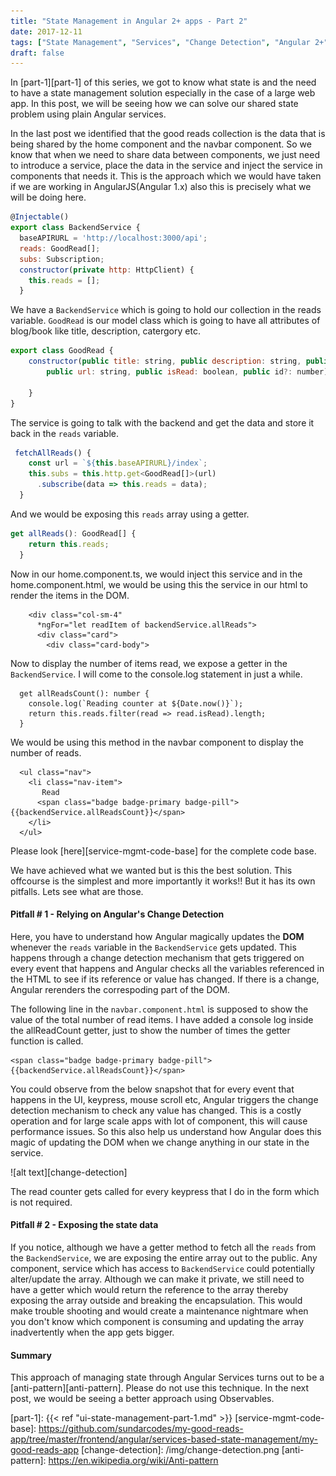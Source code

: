```yaml
---
title: "State Management in Angular 2+ apps - Part 2"
date: 2017-12-11
tags: ["State Management", "Services", "Change Detection", "Angular 2+"]
draft: false
---
```


In [part-1][part-1] of this series, we got to know what state is and the need to have a state management solution especially in the case of a large web app. In this post, we will be seeing how we can solve our shared state problem using plain Angular services.

In the last post we identified that the good reads collection is the data that is being shared by the home component and the navbar component. So we know that when we need to share data between components, we just need to introduce a service, place the data in the service and inject the service in components that needs it. This is the approach which we would have taken if we are working in AngularJS(Angular 1.x) also this is precisely what we will be doing here.

```javascript
@Injectable()
export class BackendService {
  baseAPIRURL = 'http://localhost:3000/api';
  reads: GoodRead[];
  subs: Subscription;
  constructor(private http: HttpClient) {
    this.reads = [];
  }
```

We have a `BackendService` which is going to hold our collection in the reads variable. `GoodRead` is our model class which is going to have all attributes of blog/book like title, description, catergory etc.

```javascript
export class GoodRead {
    constructor(public title: string, public description: string, public category: string,
        public url: string, public isRead: boolean, public id?: number) {

    }
}
```

The service is going to talk with the backend and get the data and store it back in the `reads` variable.

```javascript
 fetchAllReads() {
    const url = `${this.baseAPIRURL}/index`;
    this.subs = this.http.get<GoodRead[]>(url)
      .subscribe(data => this.reads = data);
  }
```

And we would be exposing this `reads` array using a getter.

```javascript
get allReads(): GoodRead[] {
    return this.reads;
  }
```

Now in our home.component.ts, we would inject this service and in the home.component.html, we would be using this the service in our html to render the items in the DOM.
```
    <div class="col-sm-4"
      *ngFor="let readItem of backendService.allReads">
      <div class="card">
        <div class="card-body">
```

Now to display the number of items read, we expose a getter in the `BackendService`. I will come to the console.log statement in just a while.

```
  get allReadsCount(): number {
    console.log(`Reading counter at ${Date.now()}`);
    return this.reads.filter(read => read.isRead).length;
  }
```

We would be using this method in the navbar component to display the number of reads.
```
  <ul class="nav">
    <li class="nav-item">
       Read
      <span class="badge badge-primary badge-pill">{{backendService.allReadsCount}}</span>
    </li>
  </ul>
```

Please look [here][service-mgmt-code-base] for the complete code base.

We have achieved what we wanted but is this the best solution. This offcourse is the simplest and more importantly it works!! But it has its own pitfalls. Lets see what are those.


#### Pitfall # 1 - Relying on Angular's Change Detection
Here, you have to understand how Angular magically updates the __DOM__ whenever the `reads` variable in the `BackendService` gets updated. This happens through a change detection mechanism that gets triggered on every event that happens and Angular checks all the variables referenced in the HTML to see if its reference or value has changed. If there is a change, Angular rerenders the correspoding part of the DOM.

The following line in the `navbar.component.html` is supposed to show the value of the total number of read items. I have added a console log inside the allReadCount getter, just to show the number of times the getter function is called.

```
<span class="badge badge-primary badge-pill">{{backendService.allReadsCount}}</span>
```

You could observe from the below snapshot that for every event that happens in the UI, keypress, mouse scroll etc, Angular triggers the change detection mechanism to check any value has changed. This is a costly operation and for large scale apps with lot of component, this will cause performance issues. So this also help us understand how Angular does this magic of updating the DOM when we change anything in our state in the service.

![alt text][change-detection]

The read counter gets called for every keypress that I do in the form which is not required.

#### Pitfall # 2 - Exposing the state data
If you notice, although we have a getter method to fetch all the `reads` from the `BackendService`, we are exposing the entire array out to the public. Any component, service which has access to `BackendService` could potentially alter/update the array. Although we can make it private, we still need to have a getter which would return the reference to the array thereby exposing the array outside and breaking the encapsulation. This would make trouble shooting and would create a maintenance nightmare when you don't know which component is consuming and updating the array inadvertently when the app gets bigger.


#### Summary
This approach of managing state through Angular Services turns out to be a [anti-pattern][anti-pattern]. Please do not use this technique. In the next post, we would be seeing a better approach using Observables.

[part-1]: {{< ref "ui-state-management-part-1.md" >}}
[service-mgmt-code-base]: https://github.com/sundarcodes/my-good-reads-app/tree/master/frontend/angular/services-based-state-management/my-good-reads-app
[change-detection]: /img/change-detection.png
[anti-pattern]: https://en.wikipedia.org/wiki/Anti-pattern
